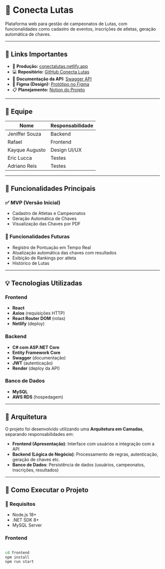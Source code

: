 # 🥋 Conecta Lutas

Plataforma web para gestão de campeonatos de Lutas, com funcionalidades como cadastro de eventos, inscrições de atletas, geração automática de chaves.

---

## 🔗 Links Importantes

- 🔗 **Produção:** [conectalutas.netlify.app](https://conectalutas.netlify.app/)
- 💻 **Repositório:** [GitHub Conecta Lutas](https://github.com/ConectaLutas?tab=repositories)
- 📘 **Documentação da API:** [Swagger API](https://api-conectalutas.onrender.com/index.html)
- 🎨 **Figma (Design):** [Protótipo no Figma](https://www.figma.com/design/GzKxuvujzeReJ3KLgFHfkd/Untitled?node-id=0-1&p=f&t=s7NSq7EbysF0BWx5-0)
- 📋 **Planejamento:** [Notion do Projeto](https://www.notion.so/1a85e27ae34280bcb100dff9fffb2af2?pvs=21)

---

## 👥 Equipe

| Nome             | Responsabilidade       |
|------------------|------------------------|
| Jeniffer Souza   | Backend                |
| Rafael           | Frontend               |
| Kayque Augusto   | Design UI/UX           |
| Eric Lucca       | Testes                 |
| Adriano Reis     | Testes                 |

---

## 📌 Funcionalidades Principais

### ✅ MVP (Versão Inicial)

- Cadastro de Atletas e Campeonatos
- Geração Automática de Chaves 
- Visualização das Chaves por PDF

### 🔄 Funcionalidades Futuras

- Registro de Pontuação em Tempo Real
- Atualização automática das chaves com resultados
- Exibição de Rankings por atleta
- Histórico de Lutas

---

## 💡 Tecnologias Utilizadas

### Frontend

- **React**
- **Axios** (requisições HTTP)
- **React Router DOM** (rotas)
- **Netlify** (deploy)

### Backend

- **C# com ASP.NET Core**
- **Entity Framework Core**
- **Swagger** (documentação)
- **JWT** (autenticação)
- **Render** (deploy da API)

### Banco de Dados

- **MySQL**
- **AWS RDS** (hospedagem)

---

## 🧱 Arquitetura

O projeto foi desenvolvido utilizando uma **Arquitetura em Camadas**, separando responsabilidades em:

- **Frontend (Apresentação)**: Interface com usuários e integração com a API
- **Backend (Lógica de Negócio)**: Processamento de regras, autenticação, geração de chaves etc.
- **Banco de Dados**: Persistência de dados (usuários, campeonatos, inscrições, resultados)

---

## 🚀 Como Executar o Projeto

### 🔧 Requisitos

- Node.js 18+
- .NET SDK 8+
- MySQL Server

###  Frontend

```bash

cd frontend
npm install
npm run start



